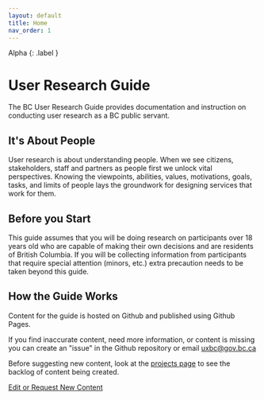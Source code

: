 ```yaml
---
layout: default
title: Home
nav_order: 1
---
```


Alpha
{: .label }
# User Research Guide

The BC User Research Guide provides documentation and instruction on conducting user research as a BC public servant. 

## It's About People

User research is about understanding people. When we see citizens, stakeholders, staff and partners as people first we unlock vital perspectives. Knowing the viewpoints, abilities, values, motivations, goals, tasks, and limits of people lays the groundwork for designing services that work for them.

## Before you Start

This guide assumes that you will be doing research on participants over 18 years old who are capable of making their own decisions and are residents of British Columbia. If you will be collecting information from participants that require special attention (minors, etc.) extra precaution needs to be taken beyond this guide.

## How the Guide Works

Content for the guide is hosted on Github and published using Github Pages.

If you find inaccurate content, need more information, or content is missing you can create an "issue" in the Github repository or email <uxbc@gov.bc.ca>

Before suggesting new content, look at the [projects page](https://github.com/bcgov/user-research-guide/projects/1) to see the backlog of content being created.

[Edit or Request New Content](https://github.com/bcgov/user-research-guide/issues/new/choose)
